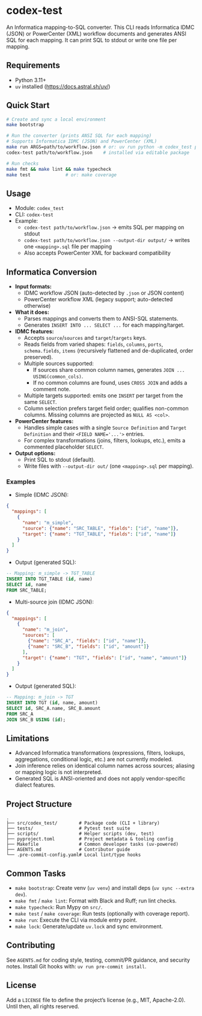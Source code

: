 # codex-test

An Informatica mapping-to-SQL converter. This CLI reads Informatica IDMC (JSON) or PowerCenter (XML) workflow documents and generates ANSI SQL for each mapping. It can print SQL to stdout or write one file per mapping.

## Requirements
- Python 3.11+
- `uv` installed (https://docs.astral.sh/uv/)

## Quick Start
```bash
# Create and sync a local environment
make bootstrap

# Run the converter (prints ANSI SQL for each mapping)
# Supports Informatica IDMC (JSON) and PowerCenter (XML)
make run ARGS=path/to/workflow.json # or: uv run python -m codex_test path/to/workflow.json
codex-test path/to/workflow.json    # installed via editable package

# Run checks
make fmt && make lint && make typecheck
make test             # or: make coverage
```

## Usage
- Module: `codex_test`
- CLI: `codex-test`
- Example:
  - `codex-test path/to/workflow.json` → emits SQL per mapping on stdout
  - `codex-test path/to/workflow.json --output-dir output/` → writes one `<mapping>.sql` file per mapping
  - Also accepts PowerCenter XML for backward compatibility

## Informatica Conversion
- **Input formats:**
  - IDMC workflow JSON (auto-detected by `.json` or JSON content)
  - PowerCenter workflow XML (legacy support; auto-detected otherwise)
- **What it does:**
  - Parses mappings and converts them to ANSI-SQL statements.
  - Generates `INSERT INTO ... SELECT ...` for each mapping/target.
- **IDMC features:**
  - Accepts `source`/`sources` and `target`/`targets` keys.
  - Reads fields from varied shapes: `fields`, `columns`, `ports`, `schema.fields`, `items` (recursively flattened and de-duplicated, order preserved).
  - Multiple sources supported:
    - If sources share common column names, generates `JOIN ... USING(common_cols)`.
    - If no common columns are found, uses `CROSS JOIN` and adds a comment note.
  - Multiple targets supported: emits one `INSERT` per target from the same `SELECT`.
  - Column selection prefers target field order; qualifies non-common columns. Missing columns are projected as `NULL AS <col>`.
- **PowerCenter features:**
  - Handles simple cases with a single `Source Definition` and `Target Definition` and their `<FIELD NAME='...'>` entries.
  - For complex transformations (joins, filters, lookups, etc.), emits a commented placeholder `SELECT`.
- **Output options:**
  - Print SQL to stdout (default).
  - Write files with `--output-dir out/` (one `<mapping>.sql` per mapping).

### Examples
- Simple (IDMC JSON):
```json
{
  "mappings": [
    {
      "name": "m_simple",
      "source": {"name": "SRC_TABLE", "fields": ["id", "name"]},
      "target": {"name": "TGT_TABLE", "fields": ["id", "name"]}
    }
  ]
}
```

- Output (generated SQL):
```sql
-- Mapping: m_simple -> TGT_TABLE
INSERT INTO TGT_TABLE (id, name)
SELECT id, name
FROM SRC_TABLE;
```

- Multi-source join (IDMC JSON):
```json
{
  "mappings": [
    {
      "name": "m_join",
      "sources": [
        {"name": "SRC_A", "fields": ["id", "name"]},
        {"name": "SRC_B", "fields": ["id", "amount"]}
      ],
      "target": {"name": "TGT", "fields": ["id", "name", "amount"]}
    }
  ]
}
```

- Output (generated SQL):
```sql
-- Mapping: m_join -> TGT
INSERT INTO TGT (id, name, amount)
SELECT id, SRC_A.name, SRC_B.amount
FROM SRC_A
JOIN SRC_B USING (id);
```

## Limitations
- Advanced Informatica transformations (expressions, filters, lookups, aggregations, conditional logic, etc.) are not currently modeled.
- Join inference relies on identical column names across sources; aliasing or mapping logic is not interpreted.
- Generated SQL is ANSI-oriented and does not apply vendor-specific dialect features.

## Project Structure
```
.
├── src/codex_test/        # Package code (CLI + library)
├── tests/                 # Pytest test suite
├── scripts/               # Helper scripts (dev, test)
├── pyproject.toml         # Project metadata & tooling config
├── Makefile               # Common developer tasks (uv-powered)
├── AGENTS.md              # Contributor guide
└── .pre-commit-config.yaml# Local lint/type hooks
```

## Common Tasks
- `make bootstrap`: Create venv (`uv venv`) and install deps (`uv sync --extra dev`).
- `make fmt` / `make lint`: Format with Black and Ruff; run lint checks.
- `make typecheck`: Run Mypy on `src/`.
- `make test` / `make coverage`: Run tests (optionally with coverage report).
- `make run`: Execute the CLI via module entry point.
- `make lock`: Generate/update `uv.lock` and sync environment.

## Contributing
See `AGENTS.md` for coding style, testing, commit/PR guidance, and security notes. Install Git hooks with: `uv run pre-commit install`.

## License
Add a `LICENSE` file to define the project’s license (e.g., MIT, Apache-2.0). Until then, all rights reserved.
